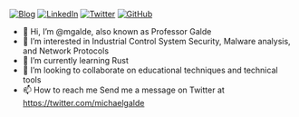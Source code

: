 <a href="https://michaelgalde.com/" target="_blank"><img src="https://img.shields.io/badge/Check%20out%20my-Blog-green" alt="Blog"></a>
<a href="https://www.linkedin.com/in/mgalde/" target="_blank"><img src="https://img.shields.io/badge/LinkedIn-%230077B5.svg?&style=flat-square&logo=linkedin&logoColor=white" alt="LinkedIn"></a>
<a href="https://twitter.com/michaelgalde" target="_blank"><img src="https://img.shields.io/badge/-Twitter-1ca0f1?style=flat-square&labelColor=1ca0f1&logo=twitter&logoColor=white" alt="Twitter"></a>
<a href="https://github.com/mgalde" target="_blank"><img src="https://img.shields.io/badge/-GitHub-181717?style=flat-square&logo=github" alt="GitHub"></a>


- 👋 Hi, I’m @mgalde, also known as Professor Galde
- 👀 I’m interested in Industrial Control System Security, Malware analysis, and Network Protocols 
- 🌱 I’m currently learning Rust 
- 💞️ I’m looking to collaborate on educational techniques and technical tools
- 📫 How to reach me Send me a message on Twitter at https://twitter.com/michaelgalde


<!---
mgalde/mgalde is a ✨ special ✨ repository because its `README.md` (this file) appears on your GitHub profile.
You can click the Preview link to take a look at your changes.
--->
